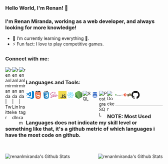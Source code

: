 ### Hello World, I'm Renan! 👋

### I'm Renan Miranda, working as a web developer, and always looking for more knowledge!
- 🌱 I’m currently learning everything 🤣.
- ⚡ Fun fact: I love to play competitive games.

### Connect with me:

<img align="left" alt="renanlmiranda | Twitter" width="22px" src="https://cdn.jsdelivr.net/npm/simple-icons@v3/icons/twitter.svg" />
<img align="left" alt="renanlmiranda | LinkedIn" width="22px" src="https://cdn.jsdelivr.net/npm/simple-icons@v3/icons/linkedin.svg" />
<img align="left" alt="renanlmiranda | Instagram" width="22px" src="https://cdn.jsdelivr.net/npm/simple-icons@v3/icons/instagram.svg" />

<br />

### Languages and Tools:

<img align="left" alt="Visual Studio Code" width="26px" src="https://raw.githubusercontent.com/github/explore/80688e429a7d4ef2fca1e82350fe8e3517d3494d/topics/visual-studio-code/visual-studio-code.png" />
<img align="left" alt="HTML5" width="26px" src="https://raw.githubusercontent.com/github/explore/80688e429a7d4ef2fca1e82350fe8e3517d3494d/topics/html/html.png" />
<img align="left" alt="CSS3" width="26px" src="https://raw.githubusercontent.com/github/explore/80688e429a7d4ef2fca1e82350fe8e3517d3494d/topics/css/css.png" />
<img align="left" alt="Sass" width="26px" src="https://raw.githubusercontent.com/github/explore/80688e429a7d4ef2fca1e82350fe8e3517d3494d/topics/sass/sass.png" />
<img align="left" alt="JavaScript" width="26px" src="https://raw.githubusercontent.com/github/explore/80688e429a7d4ef2fca1e82350fe8e3517d3494d/topics/javascript/javascript.png" />
<img align="left" alt="React" width="26px" src="https://raw.githubusercontent.com/github/explore/80688e429a7d4ef2fca1e82350fe8e3517d3494d/topics/react/react.png" />
<img align="left" alt="Node.js" width="26px" src="https://raw.githubusercontent.com/github/explore/80688e429a7d4ef2fca1e82350fe8e3517d3494d/topics/nodejs/nodejs.png" />
<img align="left" alt="SQL" width="26px" src="https://cdn.iconscout.com/icon/free/png-512/typescript-1174965.png" />
<img align="left" alt="SQL" width="26px" src="https://raw.githubusercontent.com/github/explore/80688e429a7d4ef2fca1e82350fe8e3517d3494d/topics/sql/sql.png" />
<img align="left" alt="PostgreSQL" width="26px" src="https://img2.gratispng.com/20180421/lkw/kisspng-postgresql-database-logo-computer-icons-replicatio-software-developer-5adbf4c2ceb373.0739840815243644828467.jpg" />
<img align="left" alt="Docker" width="26px" src="https://www.pngfind.com/pngs/m/255-2553250_icon-docker-notext-color-docker-icon-png-transparent.png" />
<img align="left" alt="MongoDB" width="26px" src="https://raw.githubusercontent.com/github/explore/80688e429a7d4ef2fca1e82350fe8e3517d3494d/topics/mongodb/mongodb.png" />
<img align="left" alt="Git" width="26px" src="https://raw.githubusercontent.com/github/explore/80688e429a7d4ef2fca1e82350fe8e3517d3494d/topics/git/git.png" />
<img align="left" alt="GitHub" width="26px" src="https://raw.githubusercontent.com/github/explore/78df643247d429f6cc873026c0622819ad797942/topics/github/github.png" />

<br />
<br />

---

### NOTE: Most Used Languages does not indicate my skill level or something like that, it's a github metric of which languages i have the most code on github.

<br />
<br />

<img align="left" alt="renanlmiranda's Github Stats" src="https://github-readme-stats.vercel.app/api?username=renanlmiranda&show_icons=true&theme=radical&count_private=true&hide_border=true" />

<img align="right" alt="renanlmiranda's Github Stats" src= "https://github-readme-stats.vercel.app/api/top-langs/?username=renanlmiranda&theme=radical"/>


[twitter]: https://twitter.com/_renness
[linkedin]: https://linkedin.com/in/renanlmiranda